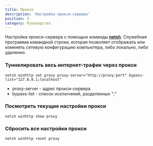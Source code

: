 ```yaml
---
title: Прокси
description: 'Настройка прокси-сервера'
position: 3
category: Руководство
---
```


Настройка прокси-сервера с помощью команды <b>[netsh](https://docs.microsoft.com/ru-ru/windows-server/administration/windows-commands/netsh)</b>. Служебная программа командной строки, которая позволяет отображать или изменять сетевую конфигурацию компьютера, либо локально, либо удаленно.

### Туннелировать весь интернет-трафик через прокси

```cmd[cmd]
netsh winhttp set proxy proxy-server="http://proxy:port" bypass-list="127.0.0.1;localhost"
```

- proxy-server - адрес прокси-сервера
- bypass-list - список исключений, разделенных ";"

### Посмотреть текущие настройки прокси

```cmd[cmd]
netsh winhttp show proxy
```

### Сбросить все настройки прокси

```cmd[cmd]
netsh winhttp reset proxy
```

